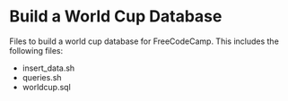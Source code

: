 # Build a World Cup Database

Files to build a world cup database for FreeCodeCamp. This includes the following files:

- insert_data.sh
- queries.sh
- worldcup.sql
